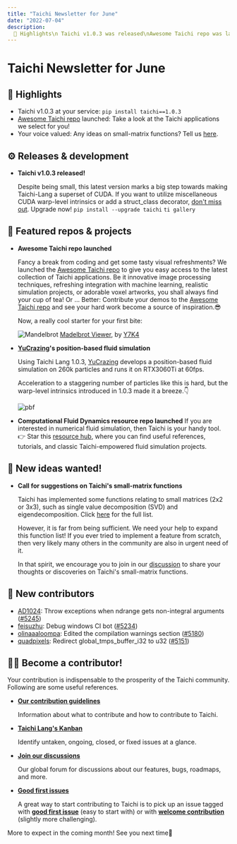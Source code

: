 ```yaml
---
title: "Taichi Newsletter for June"
date: "2022-07-04"
description:
  📌 Highlights\n Taichi v1.0.3 was released\nAwesome Taichi repo was launched
---
```


# Taichi Newsletter for June
<div class="alert--warning alert alert-no-border">

## 📌 Highlights

- Taichi v1.0.3 at your service: `pip install taichi==1.0.3`
- [Awesome Taichi repo](https://github.com/taichi-dev/awesome-taichi) launched: Take a look at the Taichi applications we select for you!
- Your voice valued: Any ideas on small-matrix functions? Tell us [here](https://github.com/taichi-dev/taichi/discussions/5103).

</div>

## ⚙️ Releases & development

- **Taichi v1.0.3 released!**

    Despite being small, this latest version marks a big step towards making Taichi-Lang a superset of CUDA. If you want to utilize miscellaneous CUDA warp-level intrinsics or add a struct_class decorator, [don't miss out](https://github.com/taichi-dev/taichi/releases/tag/v1.0.3?utm_source=twitter). Upgrade now!
    `pip install --upgrade taichi`
    `ti gallery`

## 🌟 Featured repos & projects

- **Awesome Taichi repo launched**

    Fancy a break from coding and get some tasty visual refreshments? We launched the [Awesome Taichi repo](https://github.com/Taichi-dev/awesome-taichi) to give you easy access to the latest collection of Taichi applications. Be it innovative image processing techniques, refreshing integration with machine learning, realistic simulation projects, or adorable voxel artworks, you shall always find your cup of tea! Or ... Better: Contribute your demos to the [Awesome Taichi repo](https://github.com/Taichi-dev/awesome-taichi) and see your hard work become a source of inspiration.😎

    Now, a really cool starter for your first bite:

    ![Mandelbrot](./pics/mandelbrot.gif)
    [Madelbrot Viewer](https://github.com/Y7K4/mandelbrot-viewer), by [Y7K4](https://github.com/Y7K4)

- **[YuCrazing](https://github.com/YuCrazing)'s position-based fluid simulation**

    Using Taichi Lang 1.0.3, [YuCrazing](https://github.com/YuCrazing) develops a position-based fluid simulation on 260k particles and runs it on RTX3060Ti at 60fps.

    Acceleration to a staggering number of particles like this is hard, but the warp-level intrinsics introduced in 1.0.3 made it a breeze.👇

    ![pbf](./pics/pbf.gif)

- **Computational Fluid Dynamics resource repo launched**
    If you are interested in numerical fluid simulation, then Taichi is your handy tool. 👉 Star this [resource hub](https://github.com/houkensjtu/taichi-fluid), where you can find useful references, tutorials, and classic Taichi-empowered fluid simulation projects.

## 🎤 New ideas wanted!

- **Call for suggestions on Taichi's small-matrix functions**

    Taichi has implemented some functions relating to small matrices (2x2 or 3x3), such as single value decomposition (SVD) and eigendecomposition. Click [here](https://github.com/taichi-dev/taichi/discussions/5103) for the full list.

    However, it is far from being sufficient. We need your help to expand this function list! If you ever tried to implement a feature from scratch, then very likely many others in the community are also in urgent need of it.

    In that spirit, we encourage you to join in our [discussion](https://github.com/taichi-dev/taichi/discussions/5103) to share your thoughts or discoveries on Taichi's small-matrix functions.

## 🎉 New contributors

- [AD1024](https://github.com/AD1024): Throw exceptions when ndrange gets non-integral arguments ([#5245](https://github.com/taichi-dev/taichi/pull/5245))
- [feisuzhu](https://github.com/feisuzhu): Debug windows CI bot ([#5234](https://github.com/taichi-dev/taichi/pull/5234))
- [olinaaaloompa](https://github.com/Olinaaaloompa): Edited the compilation warnings section ([#5180](https://github.com/taichi-dev/taichi/pull/5180))
- [quadpixels](https://github.com/quadpixels): Redirect global_tmps_buffer_i32 to u32 ([#5151](https://github.com/taichi-dev/taichi/pull/5151))

## 🧑‍💻 Become a contributor!

Your contribution is indispensable to the prosperity of the Taichi community. Following are some useful references.

- **[Our contribution guidelines](https://docs.taichi-lang.org/docs/contributor_guide)**

  Information about what to contribute and how to contribute to Taichi.

- **[Taichi Lang's Kanban](https://github.com/orgs/taichi-dev/projects/1)**

  Identify untaken, ongoing, closed, or fixed issues at a glance.

- **[Join our discussions](https://github.com/taichi-dev/taichi/discussions)**

  Our global forum for discussions about our features, bugs,  roadmaps, and more.

- **[Good first issues](https://github.com/taichi-dev/taichi/contribute)**

  A great way to start contributing to Taichi is to pick up an issue tagged with **[good first issue](https://github.com/taichi-dev/taichi/issues?q=is:open+is:issue+label:"good+first+issue")** (easy to start with) or with **[welcome contribution](https://github.com/taichi-dev/taichi/issues?q=is:open+is:issue+label:"welcome+contribution")** (slightly more challenging).

More to expect in the coming month! See you next time👋
